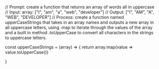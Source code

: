 

// Prompt: create a function that returns an array of words all in uppercase
// Input: array: ["I", "am", "a", "web", "developer"]
// Output: ["I", "AM", "A", "WEB", "DEVELOPER"]
// Process: create a function named upperCaseStrings that takes in an array names and outputs a new array in all uppercase letters, using .map to iterate through the values of the array and a built in method .toUpperCase to convert all characters in the strings to uppercase letters. 

const upperCaseStrings = (array) => {
 return array.map(value => value.toUpperCase()) 
        
}